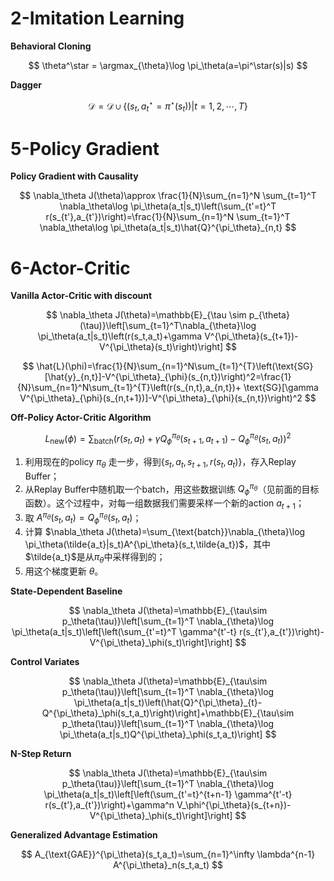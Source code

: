 # 2-Imitation Learning

**Behavioral Cloning**

$$
\theta^\star = \argmax_{\theta}\log \pi_\theta(a=\pi^\star(s)|s)
$$

**Dagger**

$$
\mathcal{D}= \mathcal{D}\cup \left\{(s_t,a_t^\star=\pi^{\star}(s_t))|t=1,2,\cdots,T\right\}
$$

# 5-Policy Gradient

**Policy Gradient with Causality**

$$
\nabla_\theta J(\theta)\approx \frac{1}{N}\sum_{n=1}^N \sum_{t=1}^T \nabla_\theta\log \pi_\theta(a_t|s_t)\left(\sum_{t'=t}^T r(s_{t'},a_{t'})\right)=\frac{1}{N}\sum_{n=1}^N \sum_{t=1}^T \nabla_\theta\log \pi_\theta(a_t|s_t)\hat{Q}^{\pi_\theta}_{n,t}
$$

# 6-Actor-Critic

**Vanilla Actor-Critic with discount**

$$
\nabla_\theta J(\theta)=\mathbb{E}_{\tau \sim p_{\theta}(\tau)}\left[\sum_{t=1}^T\nabla_{\theta}\log \pi_\theta(a_t|s_t)\left(r(s_t,a_t)+\gamma V^{\pi_\theta}(s_{t+1})-V^{\pi_\theta}(s_t)\right)\right]
$$

$$
\hat{L}(\phi)=\frac{1}{N}\sum_{n=1}^N\sum_{t=1}^{T}\left(\text{SG}[\hat{y}_{n,t}]-V^{\pi_\theta}_{\phi}(s_{n,t})\right)^2=\frac{1}{N}\sum_{n=1}^N\sum_{t=1}^{T}\left(r(s_{n,t},a_{n,t})+ \text{SG}[\gamma V^{\pi_\theta}_{\phi}(s_{n,t+1})]-V^{\pi_\theta}_{\phi}(s_{n,t})\right)^2
$$

**Off-Policy Actor-Critic Algorithm**

$$
L_{\text{new}}(\phi)=\sum_{\text{batch}}\left(r(s_{t},a_{t})+\gamma Q^{\pi_\theta}_{\phi}(s_{t+1},a_{t+1})-Q^{\pi_\theta}_{\phi}(s_{t},a_t)\right)^2
$$

1. 利用现在的policy $\pi_\theta$ 走一步，得到$\{s_t,a_t,s_{t+1},r(s_t,a_t)\}$，存入Replay Buffer；
2. 从Replay Buffer中随机取一个batch，用这些数据训练 $Q^{\pi_\theta}_{\phi}$（见前面的目标函数）。这个过程中，对每一组数据我们需要采样一个新的action $a_{t+1}$；
3. 取 $A^{\pi_\theta}(s_t,a_t)=Q^{\pi_\theta}_\phi(s_t,a_t)$；
4. 计算 $\nabla_\theta J(\theta)=\sum_{\text{batch}}\nabla_{\theta}\log \pi_\theta(\tilde{a_t}|s_t)A^{\pi_\theta}(s_t,\tilde{a_t})$，其中$\tilde{a_t}$是从$\pi_\theta$中采样得到的；
5. 用这个梯度更新 $\theta$。

**State-Dependent Baseline**

$$
\nabla_\theta J(\theta)=\mathbb{E}_{\tau\sim p_\theta(\tau)}\left[\sum_{t=1}^T \nabla_{\theta}\log \pi_\theta(a_t|s_t)\left[\left(\sum_{t'=t}^T \gamma^{t'-t} r(s_{t'},a_{t'})\right)-V^{\pi_\theta}_\phi(s_t)\right]\right]
$$

**Control Variates**

$$
\nabla_\theta J(\theta)=\mathbb{E}_{\tau\sim p_\theta(\tau)}\left[\sum_{t=1}^T \nabla_{\theta}\log \pi_\theta(a_t|s_t)\left(\hat{Q}^{\pi_\theta}_{t}-Q^{\pi_\theta}_\phi(s_t,a_t)\right)\right]+\mathbb{E}_{\tau\sim p_\theta(\tau)}\left[\sum_{t=1}^T \nabla_{\theta}\log \pi_\theta(a_t|s_t)Q^{\pi_\theta}_\phi(s_t,a_t)\right]
$$

**N-Step Return**

$$
\nabla_\theta J(\theta)=\mathbb{E}_{\tau\sim p_\theta(\tau)}\left[\sum_{t=1}^T \nabla_{\theta}\log \pi_\theta(a_t|s_t)\left[\left(\sum_{t'=t}^{t+n-1} \gamma^{t'-t} r(s_{t'},a_{t'})\right)+\gamma^n V_\phi^{\pi_\theta}(s_{t+n})-V^{\pi_\theta}_\phi(s_t)\right]\right]
$$


**Generalized Advantage Estimation**

$$
A_{\text{GAE}}^{\pi_\theta}(s_t,a_t)=\sum_{n=1}^\infty \lambda^{n-1} A^{\pi_\theta}_n(s_t,a_t)
$$
